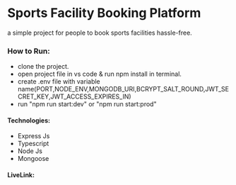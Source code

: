 # Sports Facility Booking Platform

a simple project for people to book sports facilities hassle-free.


### How to Run:
* clone the project.
* open project file in vs code & run npm install in terminal.
* create .env file with variable name(PORT,NODE_ENV,MONGODB_URI,BCRYPT_SALT_ROUND,JWT_SECRET_KEY,JWT_ACCESS_EXPIRES_IN)
* run "npm run start:dev" or "npm run start:prod"

#### Technologies:
* Express Js
* Typescript
* Node Js
* Mongoose

#### LiveLink: 



